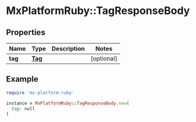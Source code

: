 # MxPlatformRuby::TagResponseBody

## Properties

| Name | Type | Description | Notes |
| ---- | ---- | ----------- | ----- |
| **tag** | [**Tag**](Tag.md) |  | [optional] |

## Example

```ruby
require 'mx-platform-ruby'

instance = MxPlatformRuby::TagResponseBody.new(
  tag: null
)
```

